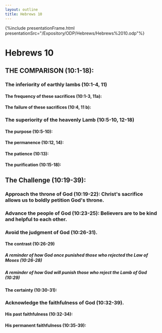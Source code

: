 ```yaml
---
layout: outline
title: Hebrews 10
---
```

{%include presentationFrame.html presentationSrc="/Expository/ODP/Hebrews/Hebrews%2010.odp"%}

# Hebrews 10 
## THE COMPARISON (10:1-18): 
###  The inferiority of earthly lambs (10:1-4, 11) 
####  The frequency of these sacrifices (10:1-3, 11a): 
####  The failure of these sacrifices (10:4, 11 b): 
###  The superiority of the heavenly Lamb (10:5-10, 12-18) 
####  The purpose (10:5-10): 
####  The permanence (10:12, 14): 
####  The patience (10:13): 
####  The purification (10:15-18): 
## The Challenge (10:19-39): 
###  Approach the throne of God (10:19-22): Christ\'s sacrifice allows us to boldly petition God\'s throne. 
###  Advance the people of God (10:23-25): Believers are to be kind and helpful to each other. 
###  Avoid the judgment of God (10:26-31). 
####  The contrast (10:26-29) 
#####  A reminder of how God once punished those who rejected the Law of Moses (10:26-28) 
#####  A reminder of how God will punish those who reject the Lamb of God (10:29) 
####  The certainty (10:30-31): 
###  Acknowledge the faithfulness of God (10:32-39). 
####  His past faithfulness (10:32-34): 
####  His permanent faithfulness (10:35-39): 

